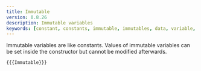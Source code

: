 ```yaml
---
title: Immutable
version: 0.8.26
description: Immutable variables
keywords: [constant, constants, immutable, immutables, data, variable, variables]
---
```


Immutable variables are like constants. Values of immutable variables can be set inside the constructor but cannot be modified afterwards.

```solidity
{{{Immutable}}}
```
